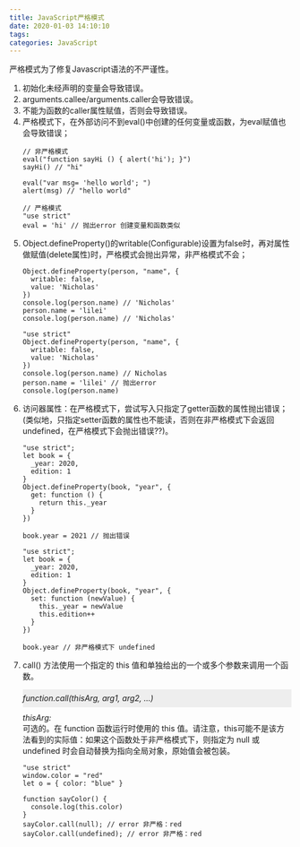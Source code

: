 ```yaml
---
title: JavaScript严格模式
date: 2020-01-03 14:10:10
tags:
categories: JavaScript
---
```


<p>严格模式为了修复Javascript语法的不严谨性。</p>

<!-- more -->

<ol>
  <li>初始化未经声明的变量会导致错误。</li>
  <li>arguments.callee/arguments.caller会导致错误。</li>
  <li>不能为函数的caller属性赋值，否则会导致错误。</li>
  <li>严格模式下，在外部访问不到eval()中创建的任何变量或函数，为eval赋值也会导致错误；

  ```
  // 非严格模式
  eval("function sayHi () { alert('hi'); }")
  sayHi() // "hi"

  eval("var msg= 'hello world'; ")
  alert(msg) // "hello world"

  // 严格模式
  "use strict"
  eval = 'hi' // 抛出error 创建变量和函数类似
  ```
  </li>
  <li>Object.defineProperty()的writable(Configurable)设置为false时，再对属性做赋值(delete属性)时，严格模式会抛出异常，非严格模式不会；

  ```
  Object.defineProperty(person, "name", {
    writable: false,
    value: 'Nicholas'
  })
  console.log(person.name) // 'Nicholas'
  person.name = 'lilei'
  console.log(person.name) // 'Nicholas'

  "use strict"
  Object.defineProperty(person, "name", {
    writable: false,
    value: 'Nicholas'
  })
  console.log(person.name) // Nicholas
  person.name = 'lilei' // 抛出error
  console.log(person.name)
  ```
  </li>
  <li>访问器属性：在严格模式下，尝试写入只指定了getter函数的属性抛出错误；(类似地，只指定setter函数的属性也不能读，否则在非严格模式下会返回undefined，在严格模式下会抛出错误??)。
  
  ```
  "use strict";
  let book = {
    _year: 2020,
    edition: 1
  }
  Object.defineProperty(book, "year", {
    get: function () {
      return this._year
    }
  })

  book.year = 2021 // 抛出错误

  "use strict";
  let book = {
    _year: 2020,
    edition: 1
  }
  Object.defineProperty(book, "year", {
    set: function (newValue) {
      this._year = newValue
      this.edition++
    }
  })

  book.year // 非严格模式下 undefined
  ```
  </li>
  <li>call() 方法使用一个指定的 this 值和单独给出的一个或多个参数来调用一个函数。

  <p>
  <em style="display:block;background: #eee;line-height: 32px;margin: 10px 0;">function.call(thisArg, arg1, arg2, ...)</em>
  <em style="display:block;">thisArg:</em>可选的。在 function 函数运行时使用的 this 值。请注意，this可能不是该方法看到的实际值：如果这个函数处于非严格模式下，则指定为 null 或 undefined 时会自动替换为指向全局对象，原始值会被包装。</p>

  ```
  "use strict"
  window.color = "red"
  let o = { color: "blue" }

  function sayColor() {
    console.log(this.color)
  }
  sayColor.call(null); // error 非严格：red
  sayColor.call(undefined); // error 非严格：red
  ```
  </li>
</ol>